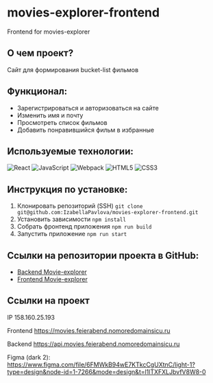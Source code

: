 # movies-explorer-frontend
Frontend for movies-explorer

## О чем проект?

Сайт для формирования bucket-list фильмов

## Функционал:

- Зарегистрироваться и авторизоваться на сайте
- Изменить имя и почту
- Просмотреть список фильмов
- Добавить понравившийся фильм в избранные

## Используемые технологии:

![React](https://img.shields.io/badge/-React-090909?style=for-the-badge&logo=React)
![JavaScript](https://img.shields.io/badge/-JavaScript-090909?style=for-the-badge&logo=JavaScript)
![Webpack](https://img.shields.io/badge/-Webpack-090909?style=for-the-badge&logo=Webpack)
![HTML5](https://img.shields.io/badge/-HTML5-090909?style=for-the-badge&logo=HTML5)
![CSS3](https://img.shields.io/badge/-CSS3-090909?style=for-the-badge&logo=CSS3)

## Инструкция по установке:
1. Клонировать репозиторий (SSH)
`git clone git@github.com:IzabellaPavlova/movies-explorer-frontend.git`
2. Установить зависимости
`npm install`
3. Собрать фронтенд приложения
`npm run build`
4. Запустить приложение
`npm run start`

## Ссылки на репозитории проекта в GitHub:
* [Backend Movie-explorer](https://github.com/IzabellaPavlova/movies-explorer-api)
* [Frontend Movie-explorer](https://github.com/IzabellaPavlova/movies-explorer-frontend)

## Ссылки на проект

IP 158.160.25.193

Frontend https://movies.feierabend.nomoredomainsicu.ru

Backend https://api.movies.feierabend.nomoredomainsicu.ru

Figma (dark 2): https://www.figma.com/file/6FMWkB94wE7KTkcCgUXtnC/light-1?type=design&node-id=1-7266&mode=design&t=l1lTXFXLJbvfV8W8-0
